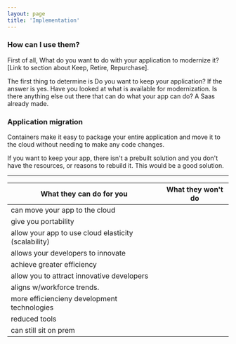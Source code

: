 ```yaml
---
layout: page
title: 'Implementation'
---
```


### How can I use them? 

First of all, What do you want to do with your application to modernize it? [Link to section about Keep, Retire, Repurchase]. 

The first thing to determine is Do you want to keep your application? If the answer is yes. Have you looked at what is available for modernization. Is there anything else out there that can do what your app can do? A Saas already made.

### Application migration

Containers make it easy to package your entire application and move it to the cloud without needing to make any code changes. 

If you want to keep your app, there isn't a prebuilt solution and you don't have the resources, or reasons to rebuild it. This would be a good solution.  

- - - 

|  What they can do for you                    | What they won't do         |
| --------------------------                   | -------------------------- |
|  can move your app to the cloud              |                            |
|  give you portability                        |                            |
|  allow your app to use cloud elasticity (scalability) |                            |
|  allows your developers to innovate          |                            |
|  achieve greater efficiency                  |                            |
|  allow you to attract innovative developers  |                            |
|  aligns w/workforce trends.                  |                            |
|  more efficiencieny development technologies |                            |
|  reduced tools                               |                            |
|  can still sit on prem                       |                            |